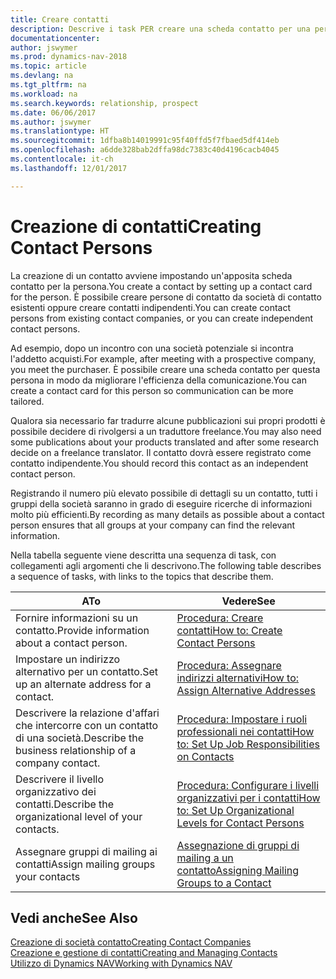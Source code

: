```yaml
---
title: Creare contatti
description: Descrive i task PER creare una scheda contatto per una persona, ad esempio, un potenziale cliente o un fornitore, contribuendo a definire la relazione e personalizzare la comunicazione.
documentationcenter: 
author: jswymer
ms.prod: dynamics-nav-2018
ms.topic: article
ms.devlang: na
ms.tgt_pltfrm: na
ms.workload: na
ms.search.keywords: relationship, prospect
ms.date: 06/06/2017
ms.author: jswymer
ms.translationtype: HT
ms.sourcegitcommit: 1dfba8b14019991c95f40ffd5f7fbaed5df414eb
ms.openlocfilehash: a6dde328bab2dffa98dc7383c40d4196cacb4045
ms.contentlocale: it-ch
ms.lasthandoff: 12/01/2017

---
```

# <a name="creating-contact-persons"></a><span data-ttu-id="d39f3-103">Creazione di contatti</span><span class="sxs-lookup"><span data-stu-id="d39f3-103">Creating Contact Persons</span></span>
<span data-ttu-id="d39f3-104">La creazione di un contatto avviene impostando un'apposita scheda contatto per la persona.</span><span class="sxs-lookup"><span data-stu-id="d39f3-104">You create a contact by setting up a contact card for the person.</span></span> <span data-ttu-id="d39f3-105">È possibile creare persone di contatto da società di contatto esistenti oppure creare contatti indipendenti.</span><span class="sxs-lookup"><span data-stu-id="d39f3-105">You can create contact persons from existing contact companies, or you can create independent contact persons.</span></span>

<span data-ttu-id="d39f3-106">Ad esempio, dopo un incontro con una società potenziale si incontra l'addetto acquisti.</span><span class="sxs-lookup"><span data-stu-id="d39f3-106">For example, after meeting with a prospective company, you meet the purchaser.</span></span> <span data-ttu-id="d39f3-107">È possibile creare una scheda contatto per questa persona in modo da migliorare l'efficienza della comunicazione.</span><span class="sxs-lookup"><span data-stu-id="d39f3-107">You can create a contact card for this person so communication can be more tailored.</span></span>

<span data-ttu-id="d39f3-108">Qualora sia necessario far tradurre alcune pubblicazioni sui propri prodotti è possibile decidere di rivolgersi a un traduttore freelance.</span><span class="sxs-lookup"><span data-stu-id="d39f3-108">You may also need some publications about your products translated and after some research decide on a freelance translator.</span></span> <span data-ttu-id="d39f3-109">Il contatto dovrà essere registrato come contatto indipendente.</span><span class="sxs-lookup"><span data-stu-id="d39f3-109">You should record this contact as an independent contact person.</span></span>

<span data-ttu-id="d39f3-110">Registrando il numero più elevato possibile di dettagli su un contatto, tutti i gruppi della società saranno in grado di eseguire ricerche di informazioni molto più efficienti.</span><span class="sxs-lookup"><span data-stu-id="d39f3-110">By recording as many details as possible about a contact person ensures that all groups at your company can find the relevant information.</span></span>

<span data-ttu-id="d39f3-111">Nella tabella seguente viene descritta una sequenza di task, con collegamenti agli argomenti che li descrivono.</span><span class="sxs-lookup"><span data-stu-id="d39f3-111">The following table describes a sequence of tasks, with links to the topics that describe them.</span></span> 

| <span data-ttu-id="d39f3-112">A</span><span class="sxs-lookup"><span data-stu-id="d39f3-112">To</span></span> | <span data-ttu-id="d39f3-113">Vedere</span><span class="sxs-lookup"><span data-stu-id="d39f3-113">See</span></span> |
| --- | --- |
| <span data-ttu-id="d39f3-114">Fornire informazioni su un contatto.</span><span class="sxs-lookup"><span data-stu-id="d39f3-114">Provide information about a contact person.</span></span> |[<span data-ttu-id="d39f3-115">Procedura: Creare contatti</span><span class="sxs-lookup"><span data-stu-id="d39f3-115">How to: Create Contact Persons</span></span>](marketing-how-create-contact-persons.md) |
| <span data-ttu-id="d39f3-116">Impostare un indirizzo alternativo per un contatto.</span><span class="sxs-lookup"><span data-stu-id="d39f3-116">Set up an alternate address for a contact.</span></span> |[<span data-ttu-id="d39f3-117">Procedura: Assegnare indirizzi alternativi</span><span class="sxs-lookup"><span data-stu-id="d39f3-117">How to: Assign Alternative Addresses</span></span>](marketing-how-assign-alternate-address.md) |
| <span data-ttu-id="d39f3-118">Descrivere la relazione d'affari che intercorre con un contatto di una società.</span><span class="sxs-lookup"><span data-stu-id="d39f3-118">Describe the business relationship of a company contact.</span></span> |[<span data-ttu-id="d39f3-119">Procedura: Impostare i ruoli professionali nei contatti</span><span class="sxs-lookup"><span data-stu-id="d39f3-119">How to: Set Up Job Responsibilities on Contacts</span></span>](marketing-job-responsibilities.md) |
| <span data-ttu-id="d39f3-120">Descrivere il livello organizzativo dei contatti.</span><span class="sxs-lookup"><span data-stu-id="d39f3-120">Describe the organizational level of your contacts.</span></span> |[<span data-ttu-id="d39f3-121">Procedura: Configurare i livelli organizzativi per i contatti</span><span class="sxs-lookup"><span data-stu-id="d39f3-121">How to: Set Up Organizational Levels for Contact Persons</span></span>](marketing-organizational-levels.md) |
| <span data-ttu-id="d39f3-122">Assegnare gruppi di mailing ai contatti</span><span class="sxs-lookup"><span data-stu-id="d39f3-122">Assign mailing groups your contacts</span></span> |[<span data-ttu-id="d39f3-123">Assegnazione di gruppi di mailing a un contatto</span><span class="sxs-lookup"><span data-stu-id="d39f3-123">Assigning Mailing Groups to a Contact</span></span>](marketing-mailing-groups.md) |

## <a name="see-also"></a><span data-ttu-id="d39f3-124">Vedi anche</span><span class="sxs-lookup"><span data-stu-id="d39f3-124">See Also</span></span>
[<span data-ttu-id="d39f3-125">Creazione di società contatto</span><span class="sxs-lookup"><span data-stu-id="d39f3-125">Creating Contact Companies</span></span>](marketing-create-contact-companies.md)  
[<span data-ttu-id="d39f3-126">Creazione e gestione di contatti</span><span class="sxs-lookup"><span data-stu-id="d39f3-126">Creating and Managing Contacts</span></span>]()  
[<span data-ttu-id="d39f3-127">Utilizzo di Dynamics NAV</span><span class="sxs-lookup"><span data-stu-id="d39f3-127">Working with Dynamics NAV</span></span>](ui-work-product.md)

